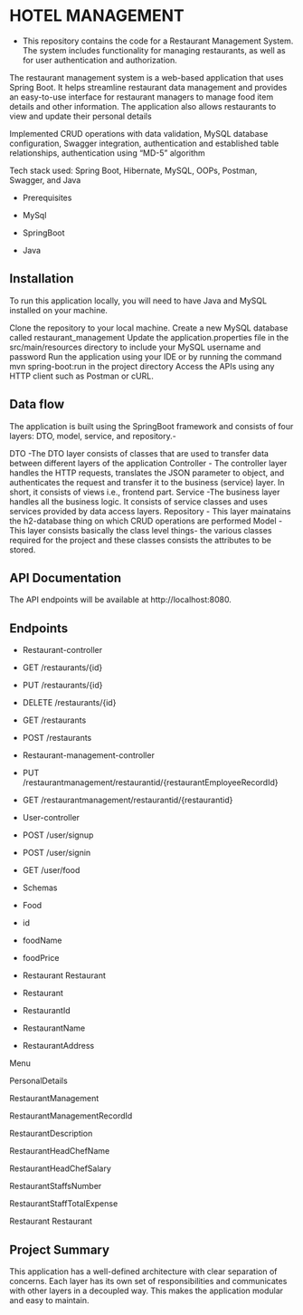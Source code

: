 # HOTEL MANAGEMENT
* This repository contains the code for a Restaurant Management System. The system includes functionality for managing restaurants, as well as for user authentication and authorization.

The restaurant management system is a web-based application that uses Spring Boot. It helps streamline restaurant data management and provides an easy-to-use interface for restaurant managers to manage food item details and other information. The application also allows restaurants to view and update their personal details

Implemented CRUD operations with data validation, MySQL database configuration, Swagger integration, authentication and established table relationships, authentication using “MD-5” algorithm

Tech stack used: Spring Boot, Hibernate, MySQL, OOPs, Postman, Swagger, and Java

* Prerequisites
* MySql

* SpringBoot

* Java

## Installation
To run this application locally, you will need to have Java and MySQL installed on your machine.

Clone the repository to your local machine.
Create a new MySQL database called restaurant_management
Update the application.properties file in the src/main/resources directory to include your MySQL username and password
Run the application using your IDE or by running the command mvn spring-boot:run in the project directory
Access the APIs using any HTTP client such as Postman or cURL.
## Data flow
The application is built using the SpringBoot framework and consists of four layers: DTO, model, service, and repository.-

DTO -The DTO layer consists of classes that are used to transfer data between different layers of the application
Controller - The controller layer handles the HTTP requests, translates the JSON parameter to object, and authenticates the request and transfer it to the business (service) layer. In short, it consists of views i.e., frontend part.
Service -The business layer handles all the business logic. It consists of service classes and uses services provided by data access layers.
Repository - This layer mainatains the h2-database thing on which CRUD operations are performed
Model - This layer consists basically the class level things- the various classes required for the project and these classes consists the attributes to be stored.
## API Documentation
The API endpoints will be available at http://localhost:8080.

## Endpoints
* Restaurant-controller

* GET /restaurants/{id}

* PUT /restaurants/{id}

* DELETE /restaurants/{id}

* GET /restaurants

* POST /restaurants

* Restaurant-management-controller

* PUT /restaurantmanagement/restaurantid/{restaurantEmployeeRecordId}

* GET /restaurantmanagement/restaurantid/{restaurantid}

* User-controller

* POST /user/signup

* POST /user/signin

* GET /user/food

* Schemas
* Food

* id

* foodName

* foodPrice

* Restaurant Restaurant

* Restaurant

* RestaurantId

* RestaurantName

* RestaurantAddress

Menu

PersonalDetails

RestaurantManagement

RestaurantManagementRecordId

RestaurantDescription

RestaurantHeadChefName

RestaurantHeadChefSalary

RestaurantStaffsNumber

RestaurantStaffTotalExpense

Restaurant Restaurant



## Project Summary
This application has a well-defined architecture with clear separation of concerns. Each layer has its own set of responsibilities and communicates with other layers in a decoupled way. This makes the application modular and easy to maintain.

